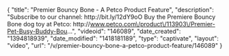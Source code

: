 {
    "title": "Premier Bouncy Bone - A Petco Product Feature",
    "description": "Subscribe to our channel: http:\/\/bit.ly\/12dY9oO Buy the Premiere Bouncy Bone dog toy at Petco: http:\/\/www.petco.com\/product\/113903\/Premier-Pet-Busy-Buddy-Bou...",
    "videoid": "146089",
    "date_created": "1394818939",
    "date_modified": "1418181189",
    "type": "captivate",
    "layout": "video",
    "url": "\/v\/premier-bouncy-bone-a-petco-product-feature\/146089"
}